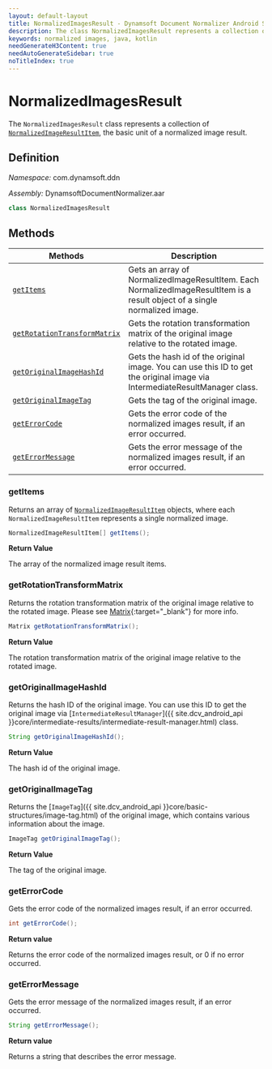 ```yaml
---
layout: default-layout
title: NormalizedImagesResult - Dynamsoft Document Normalizer Android SDK API Reference
description: The class NormalizedImagesResult represents a collection of captured result items whose type are normalized images.
keywords: normalized images, java, kotlin
needGenerateH3Content: true
needAutoGenerateSidebar: true
noTitleIndex: true
---
```


# NormalizedImagesResult

The `NormalizedImagesResult` class represents a collection of [`NormalizedImageResultItem`](normalized-image-result-item.md), the basic unit of a normalized image result.

## Definition

*Namespace:* com.dynamsoft.ddn

*Assembly:* DynamsoftDocumentNormalizer.aar

```java
class NormalizedImagesResult
```

## Methods

| Methods | Description |
| ---------- | ----------- |
| [`getItems`](#getitems) | Gets an array of NormalizedImageResultItem. Each NormalizedImageResultItem is a result object of a single normalized image. |
| [`getRotationTransformMatrix`](#getrotationtransformmatrix) | Gets the rotation transformation matrix of the original image relative to the rotated image. |
| [`getOriginalImageHashId`](#getoriginalimagehashid) | Gets the hash id of the original image. You can use this ID to get the original image via IntermediateResultManager class. |
| [`getOriginalImageTag`](#getoriginalimagetag) | Gets the tag of the original image. |
| [`getErrorCode`](#geterrorcode) | Gets the error code of the normalized images result, if an error occurred. |
| [`getErrorMessage`](#geterrormessage) | Gets the error message of the normalized images result, if an error occurred. |

### getItems

Returns an array of [`NormalizedImageResultItem`](normalized-image-result-item.md) objects, where each `NormalizedImageResultItem` represents a single normalized image.

```java
NormalizedImageResultItem[] getItems();
```

**Return Value**

The array of the normalized image result items.

### getRotationTransformMatrix

Returns the rotation transformation matrix of the original image relative to the rotated image. Please see [Matrix](https://developer.android.com/reference/android/opengl/Matrix){:target="_blank"} for more info.

```java
Matrix getRotationTransformMatrix();
```

**Return Value**

The rotation transformation matrix of the original image relative to the rotated image.

### getOriginalImageHashId

Returns the hash ID of the original image. You can use this ID to get the original image via [`IntermediateResultManager`]({{ site.dcv_android_api }}core/intermediate-results/intermediate-result-manager.html) class.

```java
String getOriginalImageHashId();
```

**Return Value**

The hash id of the original image.

### getOriginalImageTag

Returns the [`ImageTag`]({{ site.dcv_android_api }}core/basic-structures/image-tag.html) of the original image, which contains various information about the image.

```java
ImageTag getOriginalImageTag();
```

**Return Value**

The tag of the original image.

### getErrorCode

Gets the error code of the normalized images result, if an error occurred.

```java
int getErrorCode();
```

**Return value**

Returns the error code of the normalized images result, or 0 if no error occurred.

### getErrorMessage

Gets the error message of the normalized images result, if an error occurred.

```java
String getErrorMessage();
```

**Return value**

Returns a string that describes the error message.
